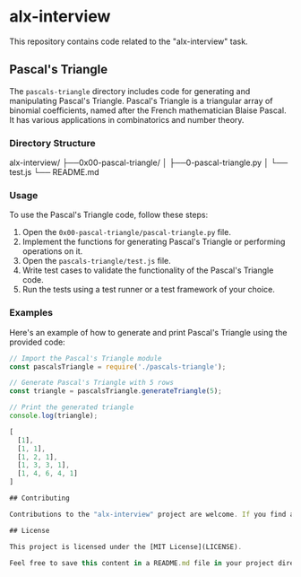 # alx-interview

This repository contains code related to the "alx-interview" task.

## Pascal's Triangle

The `pascals-triangle` directory includes code for generating and manipulating Pascal's Triangle. Pascal's Triangle is a triangular array of binomial coefficients, named after the French mathematician Blaise Pascal. It has various applications in combinatorics and number theory.

### Directory Structure

alx-interview/
├──0x00-pascal-triangle/
│ ├──0-pascal-triangle.py
│ └── test.js
└── README.md

### Usage

To use the Pascal's Triangle code, follow these steps:

1. Open the `0x00-pascal-triangle/pascal-triangle.py` file.
2. Implement the functions for generating Pascal's Triangle or performing operations on it.
3. Open the `pascals-triangle/test.js` file.
4. Write test cases to validate the functionality of the Pascal's Triangle code.
5. Run the tests using a test runner or a test framework of your choice.

### Examples

Here's an example of how to generate and print Pascal's Triangle using the provided code:

```javascript
// Import the Pascal's Triangle module
const pascalsTriangle = require('./pascals-triangle');

// Generate Pascal's Triangle with 5 rows
const triangle = pascalsTriangle.generateTriangle(5);

// Print the generated triangle
console.log(triangle);

[
  [1],
  [1, 1],
  [1, 2, 1],
  [1, 3, 3, 1],
  [1, 4, 6, 4, 1]
]

## Contributing

Contributions to the "alx-interview" project are welcome. If you find any issues or want to enhance the existing code, feel free to open a pull request or submit an issue on the [GitHub repository](https://github.com/your-username/alx-interview).

## License

This project is licensed under the [MIT License](LICENSE).

Feel free to save this content in a README.md file in your project directory and make any necessary modifications according to your project's specific details and requirements.


